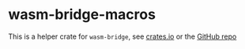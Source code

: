 # wasm-bridge-macros

This is a helper crate for `wasm-bridge`, see [crates.io](https://crates.io/crates/wasm-bridge) or the [GitHub repo](https://github.com/kajacx/wasm-bridge)
